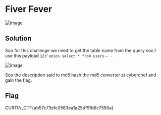 # Fiver Fever

![image](https://github.com/6E3372/Curtin-Malaysia-CTF-2023/assets/129729880/126a75a8-91a7-4f5c-b686-3a216a503145)

## Solution

Soo for this challenge we need to get the table name from the query soo I use this payload
`123’union select * from users-- -`

![image](https://github.com/6E3372/Curtin-Malaysia-CTF-2023/assets/129729880/61685d8c-c915-41d5-9ddc-1edb1b9cb61c)

Soo the description said to md5 hash the md5 converter at cyberchef and gain the flag.

## Flag

CURTIN_CTF{ab57c73efc0563ea1a25df5fb6c7590a}
